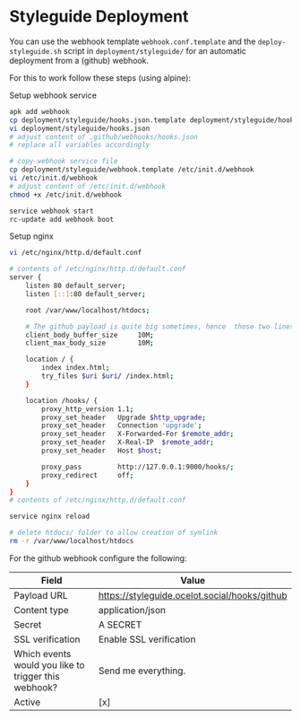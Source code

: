 # Styleguide Deployment

You can use the webhook template `webhook.conf.template` and the `deploy-styleguide.sh` script in `deployment/styleguide/` for an automatic deployment from a (github) webhook.

For this to work follow these steps (using alpine):

Setup webhook service
```sh
apk add webhook
cp deployment/styleguide/hooks.json.template deployment/styleguide/hooks.json
vi deployment/styleguide/hooks.json
# adjust content of .github/webhooks/hooks.json
# replace all variables accordingly

# copy webhook service file
cp deployment/styleguide/webhook.template /etc/init.d/webhook
vi /etc/init.d/webhook
# adjust content of /etc/init.d/webhook
chmod +x /etc/init.d/webhook

service webhook start
rc-update add webhook boot
```

Setup nginx
```sh
vi /etc/nginx/http.d/default.conf

# contents of /etc/nginx/http.d/default.conf
server {
    listen 80 default_server;
    listen [::]:80 default_server;

    root /var/www/localhost/htdocs;

    # The github payload is quite big sometimes, hence  those two lines can prevent an reoccurring error message on nginx
    client_body_buffer_size     10M;
    client_max_body_size        10M;

    location / {
        index index.html;
        try_files $uri $uri/ /index.html;
    }

    location /hooks/ {
        proxy_http_version 1.1;
        proxy_set_header   Upgrade $http_upgrade;
        proxy_set_header   Connection 'upgrade';
        proxy_set_header   X-Forwarded-For $remote_addr;
        proxy_set_header   X-Real-IP  $remote_addr;
        proxy_set_header   Host $host;

        proxy_pass         http://127.0.0.1:9000/hooks/;
        proxy_redirect     off;
    }
}
# contents of /etc/nginx/http.d/default.conf

service nginx reload

# delete htdocs/ folder to allow creation of symlink
rm -r /var/www/localhost/htdocs
```

For the github webhook configure the following:

| Field                                                | Value                                         |
|------------------------------------------------------|-----------------------------------------------|
| Payload URL                                          | https://styleguide.ocelot.social/hooks/github |
| Content type                                         | application/json                              |
| Secret                                               | A SECRET                                      |
| SSL verification                                     | Enable SSL verification                       |
| Which events would you like to trigger this webhook? | Send me everything.                           |
| Active                                               | [x]                                           |